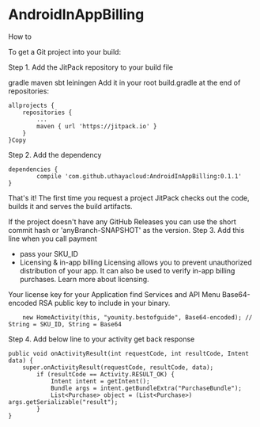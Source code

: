 # AndroidInAppBilling
How to

To get a Git project into your build:

Step 1. Add the JitPack repository to your build file

gradle
maven
sbt
leiningen
Add it in your root build.gradle at the end of repositories:

	allprojects {
		repositories {
			...
			maven { url 'https://jitpack.io' }
		}
	}Copy
Step 2. Add the dependency

	dependencies {
	        compile 'com.github.uthayacloud:AndroidInAppBilling:0.1.1'
	}
That's it! The first time you request a project JitPack checks out the code, builds it and serves the build artifacts.

If the project doesn't have any GitHub Releases you can use the short commit hash or 'anyBranch-SNAPSHOT' as the version.
Step 3. Add this line when you call payment 
* pass your SKU_ID
* Licensing & in-app billing
Licensing allows you to prevent unauthorized distribution of your app. It can also be used to verify in-app billing 	purchases. Learn more about licensing.

Your license key for your Application find Services and API Menu 
Base64-encoded RSA public key to include in your binary.

        new HomeActivity(this, "younity.bestofguide", Base64-encoded); // String = SKU_ID, String = Base64

Step 4. Add below line to your activity get back response

    public void onActivityResult(int requestCode, int resultCode, Intent data) {
        super.onActivityResult(requestCode, resultCode, data);
            if (resultCode == Activity.RESULT_OK) {
                Intent intent = getIntent();
                Bundle args = intent.getBundleExtra("PurchaseBundle");
                List<Purchase> object = (List<Purchase>) args.getSerializable("result");
            }
    }
